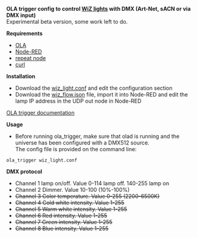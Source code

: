 **OLA trigger config to control [WiZ lights](https://www.wizconnected.com/en/consumer/products/) with DMX (Art-Net, sACN or via DMX input)**  
Experimental beta version, some work left to do.

**Requirements**

* [OLA](https://www.openlighting.org/ola/)
* [Node-RED](https://nodered.org/)
* [repeat node](https://flows.nodered.org/node/node-red-contrib-repeat)
* [curl](https://curl.haxx.se/)

**Installation**
  
* Download the [wiz_light.conf](wiz_light.conf) and edit the configuration section
* Download the [wiz_flow.json](wiz_flow.json) file, import it into Node-RED and edit the lamp IP address in the UDP out node in Node-RED

[OLA trigger documentation](https://www.openlighting.org/ola/advanced-topics/ola-dmx-trigger/)

**Usage** 

* Before running ola_trigger, make sure that olad is running and the universe has been configured with a DMX512 source.  
The config file is provided on the command line:

`ola_trigger wiz_light.conf`

**DMX protocol** 

* Channel 1 lamp on/off. Value 0-114 lamp off. 140-255 lamp on  
* Channel 2 Dimmer. Value 10-100 (10%-100%)    
* ~~Channel 3 Color temperature. Value 0-255 (2200-6500K)~~  
* ~~Channel 4 Cold white intensity. Value 1-255~~  
* ~~Channel 5 Warm white intensity. Value 1-255~~  
* ~~Channel 6 Red intensity. Value 1-255~~  
* ~~Channel 7 Green intensity. Value 1-255~~  
* ~~Channel 8 Blue intensity. Value 1-255~~  
